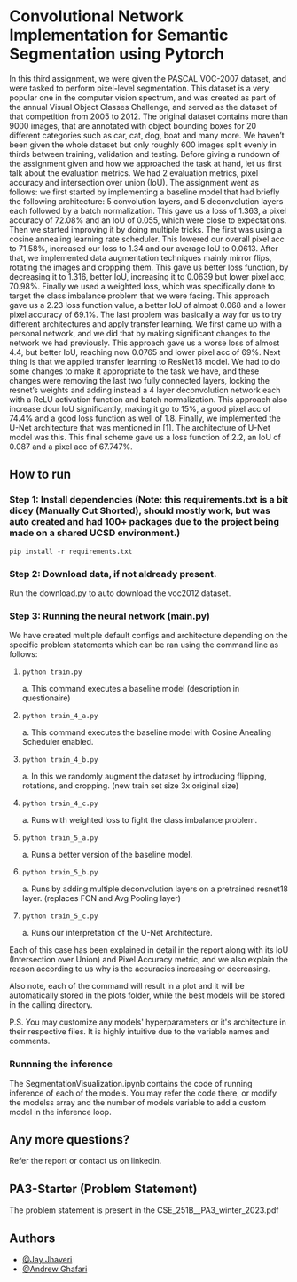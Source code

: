 # Convolutional Network Implementation for Semantic Segmentation using Pytorch

In this third assignment, we were given the PASCAL VOC-2007 dataset, and were tasked to perform pixel-level segmentation. This dataset is a very popular one in the computer vision spectrum, and was created as part of the annual Visual Object Classes Challenge, and served as the dataset of that competition from 2005 to 2012. The original dataset contains more than 9000 images, that are annotated with object bounding boxes for 20 different categories such as car, cat, dog, boat and many more. We haven’t been given the whole dataset but only roughly 600 images split evenly in thirds between training, validation and testing. Before giving a rundown of the assignment given and how we approached the task at hand, let us first talk about the evaluation metrics. We had 2 evaluation metrics, pixel accuracy and intersection over union (IoU). The assignment went as follows: we first started by implementing a baseline model that had briefly the following architecture: 5 convolution layers, and 5 deconvolution layers each followed by a batch normalization. This gave us a loss of 1.363, a pixel accuracy of 72.08% and an IoU of 0.055, which were close to expectations. Then we started improving it by doing multiple tricks. The first was using a cosine annealing learning rate scheduler. This lowered our overall pixel acc to 71.58%, increased our loss to 1.34 and our average IoU to 0.0613. After that, we implemented data augmentation techniques mainly mirror flips, rotating the images and cropping them. This gave us better loss function, by decreasing it to 1.316, better IoU, increasing it to 0.0639 but lower pixel acc, 70.98%. Finally we used a weighted loss, which was specifically done to target the class imbalance problem that we were facing. This approach gave us a 2.23 loss function value, a better IoU of almost 0.068 and a lower pixel accuracy of 69.1%. The last problem was basically a way for us to try different architectures and apply transfer learning. We first came up with a personal network, and we did that by making significant changes to the network we had previously. This approach gave us a worse loss of almost 4.4, but better IoU, reaching now 0.0765 and lower pixel acc of 69%. Next thing is that we applied transfer learning to ResNet18 model. We had to do some changes to make it appropriate to the task we have, and these changes were removing the last two fully connected layers, locking the resnet’s weights and adding instead a 4 layer deconvolution network each with a ReLU activation function and batch normalization. This approach also increase dour IoU significantly, making it go to 15%, a good pixel acc of 74.4% and a good loss function as well of 1.8. Finally, we implemented the U-Net architecture that was mentioned in [1]. The architecture of U-Net model was this. This final scheme gave us a loss function of 2.2, an IoU of 0.087 and a pixel acc of 67.747%.

## How to run
### Step 1: Install dependencies (Note: this requirements.txt is a bit dicey (Manually Cut Shorted), should mostly work, but was auto created and had 100+ packages due to the project being made on a shared UCSD environment.)
`pip install -r requirements.txt`

### Step 2: Download data, if not aldready present.
Run the download.py to auto download the voc2012 dataset.

### Step 3: Running the neural network (main.py)
We have created multiple default configs and architecture depending on the specific problem statements which can be ran using the command line as follows:
1. `python train.py`

    a. This command executes a baseline model (description in questionaire)
2. `python train_4_a.py`

    a. This command executes the baseline model with Cosine Anealing Scheduler enabled.
3. `python train_4_b.py`

    a. In this we randomly augment the dataset by introducing flipping, rotations, and cropping. (new train set size 3x original size)
4. `python train_4_c.py`

    a. Runs with weighted loss to fight the class imbalance problem.
5. `python train_5_a.py`

    a. Runs a better version of the baseline model.
    
6. `python train_5_b.py`

    a. Runs by adding multiple deconvolution layers on a pretrained resnet18 layer. (replaces FCN and Avg Pooling layer)
7. `python train_5_c.py`

    a. Runs our interpretation of the U-Net Architecture.

Each of this case has been explained in detail in the report along with its IoU (Intersection over Union) and Pixel Accuracy metric, and we also explain the reason according to us why is the accuracies increasing or decreasing.

Also note, each of the command will result in a plot and it will be automatically stored in the plots folder, while the best models will be stored in the calling directory.

P.S. You may customize any models' hyperparameters or it's architecture in their respective files. It is highly intuitive due to the variable names and comments.


### Runnning the inference
The SegmentationVisualization.ipynb contains the code of running inference of each of the models. You may refer the code there, or modify the modelss array and the number of models variable to add a custom model in the inference loop.


## Any more questions?
Refer the report or contact us on linkedin.




## PA3-Starter (Problem Statement)

The problem statement is present in the CSE_251B__PA3_winter_2023.pdf


## Authors
- [@Jay Jhaveri](https://github.com/JayJhaveri1906)
- [@Andrew Ghafari](https://github.com/AGhafaryy)